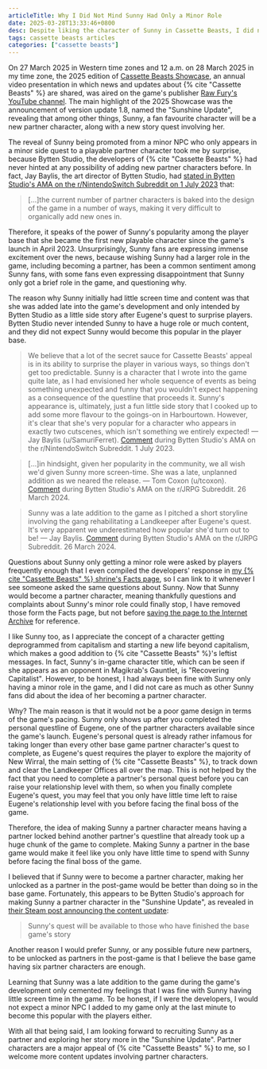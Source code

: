 ```yaml
---
articleTitle: Why I Did Not Mind Sunny Had Only a Minor Role
date: 2025-03-28T13:33:46+0800
desc: Despite liking the character of Sunny in Cassette Beasts, I did not mind her only had little screen-time in the game.
tags: cassette beasts articles
categories: ["cassette beasts"]
---
```


On 27 March 2025 in Western time zones and 12 a.m. on 28 March 2025 in my time zone, the 2025 edition of [Cassette Beasts Showcase](https://wiki.cassettebeasts.com/wiki/Cassette_Beasts_Showcase), an annual video presentation in which news and updates about {% cite "Cassette Beasts" %} are shared, was aired on the game's publisher [Raw Fury's YouTube channel](https://www.youtube.com/watch?v=AJe9aRZCc3U). The main highlight of the 2025 Showcase was the announcement of version update 1.8, named the "Sunshine Update", revealing that among other things, Sunny, a fan favourite character will be a new partner character, along with a new story quest involving her.

The reveal of Sunny being promoted from a minor NPC who only appears in a minor side quest to a playable partner character took me by surprise, because Bytten Studio, the developers of {% cite "Cassette Beasts" %} had never hinted at any possibility of adding new partner characters before. In fact, Jay Baylis, the art director of Bytten Studio, had [stated in Bytten Studio's AMA on the r/NintendoSwitch Subreddit on 1 July 2023](https://www.reddit.com/r/NintendoSwitch/comments/14nvsiu/comment/jq9hy3n/?context=3) that:

> [...]the current number of partner characters is baked into the design of the game in a number of ways, making it very difficult to organically add new ones in.

Therefore, it speaks of the power of Sunny's popularity among the player base that she became the first new playable character since the game's launch in April 2023. Unsurprisingly, Sunny fans are expressing immense excitement over the news, because wishing Sunny had a larger role in the game, including becoming a partner, has been a common sentiment among Sunny fans, with some fans even expressing disappointment that Sunny only got a brief role in the game, and questioning why.

The reason why Sunny initially had little screen time and content was that she was added late into the game's development and only intended by Bytten Studio as a little side story after Eugene's quest to surprise players. Bytten Studio never intended Sunny to have a huge role or much content, and they did not expect Sunny would become this popular in the player base.

> We believe that a lot of the secret sauce for Cassette Beasts' appeal is in its ability to surprise the player in various ways, so things don't get too predictable. Sunny is a character that I wrote into the game quite late, as I had envisioned her whole sequence of events as being something unexpected and funny that you wouldn't expect happening as a consequence of the questline that proceeds it. Sunny's appearance is, ultimately, just a fun little side story that I cooked up to add some more flavour to the goings-on in Harbourtown. However, it's clear that she's very popular for a character who appears in exactly two cutscenes, which isn't something we entirely expected!
> — Jay Baylis (u/SamuriFerret). [Comment](https://www.reddit.com/r/NintendoSwitch/comments/14nvsiu/ama_we_are_bytten_studio_the_developers_of/jq9mwtq/) during Bytten Studio's AMA on the r/NintendoSwitch Subreddit. 1 July 2023.

> [...]in hindsight, given her popularity in the community, we all wish we'd given Sunny more screen-time. She was a late, unplanned addition as we neared the release.
> — Tom Coxon (u/tcoxon). [Comment](https://www.reddit.com/r/JRPG/comments/1bniroh/comment/kwjb7w4/) during Bytten Studio's AMA on the r/JRPG Subreddit. 26 March 2024.

> Sunny was a late addition to the game as I pitched a short storyline involving the gang rehabilitating a Landkeeper after Eugene's quest. It's very apparent we underestimated how popular she'd turn out to be!
> — Jay Baylis. [Comment](https://www.reddit.com/r/JRPG/comments/1bniroh/comment/kwmb4j4/) during Bytten Studio's AMA on the r/JRPG Subreddit. 26 March 2024.

Questions about Sunny only getting a minor role were asked by players frequently enough that I even compiled the developers' response in [my {% cite "Cassette Beasts" %} shrine's Facts page](/shrines/cassettebeasts/facts/), so I can link to it whenever I see someone asked the same questions about Sunny. Now that Sunny would become a partner character, meaning thankfully questions and complaints about Sunny's minor role could finally stop, I have removed those form the Facts page, but not before [saving the page to the Internet Archive](https://web.archive.org/web/20250120094054/https://leilukin.com/shrines/cassettebeasts/facts/#sunnys-lack-of-screen-time-and-content) for reference.

I like Sunny too, as I appreciate the concept of a character getting deprogrammed from capitalism and starting a new life beyond capitalism, which makes a good addition to {% cite "Cassette Beasts" %}'s leftist messages. In fact, Sunny's in-game character title, which can be seen if she appears as an opponent in Magikrab's Gauntlet, is "Recovering Capitalist". However, to be honest, I had always been fine with Sunny only having a minor role in the game, and I did not care as much as other Sunny fans did about the idea of her becoming a partner character.

Why? The main reason is that it would not be a poor game design in terms of the game's pacing. Sunny only shows up after you completed the personal questline of Eugene, one of the partner characters available since the game's launch. Eugene's personal quest is already rather infamous for taking longer than every other base game partner character's quest to complete, as Eugene's quest requires the player to explore the majority of New Wirral, the main setting of {% cite "Cassette Beasts" %}, to track down and clear the Landkeeper Offices all over the map. This is not helped by the fact that you need to complete a partner's personal quest before you can raise your relationship level with them, so when you finally complete Eugene's quest, you may feel that you only have little time left to raise Eugene's relationship level with you before facing the final boss of the game.

Therefore, the idea of making Sunny a partner character means having a partner locked behind another partner's questline that already took up a huge chunk of the game to complete. Making Sunny a partner in the base game would make it feel like you only have little time to spend with Sunny before facing the final boss of the game.

I believed that if Sunny were to become a partner character, making her unlocked as a partner in the post-game would be better than doing so in the base game. Fortunately, this appears to be Bytten Studio's approach for making Sunny a partner character in the "Sunshine Update", as revealed in [their Steam post announcing the content update](https://store.steampowered.com/news/app/1321440/view/543351239572719532):

> Sunny's quest will be available to those who have finished the base game's story

Another reason I would prefer Sunny, or any possible future new partners, to be unlocked as partners in the post-game is that I believe the base game having six partner characters are enough.

Learning that Sunny was a late addition to the game during the game's development only cemented my feelings that I was fine with Sunny having little screen time in the game. To be honest, if I were the developers, I would not expect a minor NPC I added to my game only at the last minute to become this popular with the players either.

With all that being said, I am looking forward to recruiting Sunny as a partner and exploring her story more in the "Sunshine Update". Partner characters are a major appeal of {% cite "Cassette Beasts" %} to me, so I welcome more content updates involving partner characters.